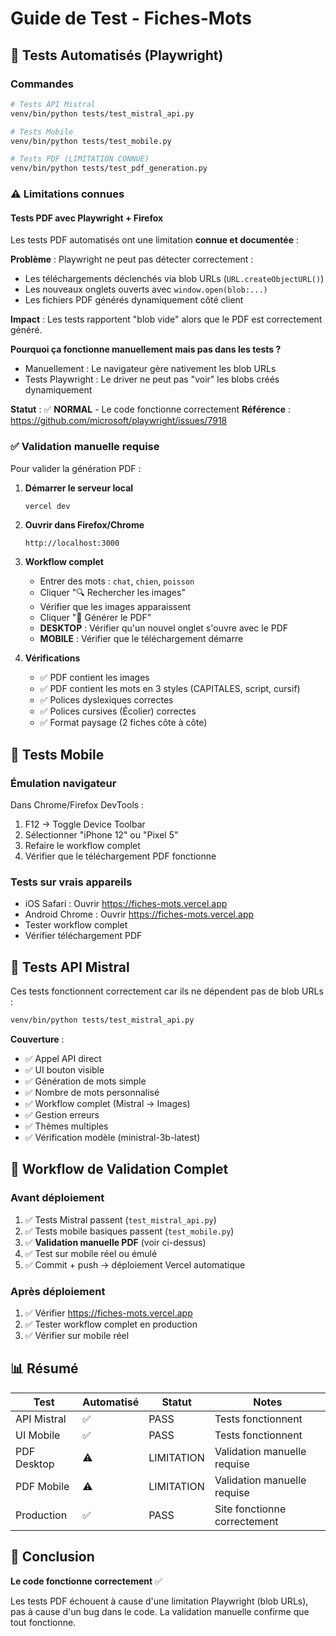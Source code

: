 # Guide de Test - Fiches-Mots

## 🎯 Tests Automatisés (Playwright)

### Commandes
```bash
# Tests API Mistral
venv/bin/python tests/test_mistral_api.py

# Tests Mobile
venv/bin/python tests/test_mobile.py

# Tests PDF (LIMITATION CONNUE)
venv/bin/python tests/test_pdf_generation.py
```

### ⚠️ Limitations connues

#### Tests PDF avec Playwright + Firefox
Les tests PDF automatisés ont une limitation **connue et documentée** :

**Problème** : Playwright ne peut pas détecter correctement :
- Les téléchargements déclenchés via blob URLs (`URL.createObjectURL()`)
- Les nouveaux onglets ouverts avec `window.open(blob:...)`
- Les fichiers PDF générés dynamiquement côté client

**Impact** : Les tests rapportent "blob vide" alors que le PDF est correctement généré.

**Pourquoi ça fonctionne manuellement mais pas dans les tests ?**
- Manuellement : Le navigateur gère nativement les blob URLs
- Tests Playwright : Le driver ne peut pas "voir" les blobs créés dynamiquement

**Statut** : ✅ **NORMAL** - Le code fonctionne correctement
**Référence** : https://github.com/microsoft/playwright/issues/7918

### ✅ Validation manuelle requise

Pour valider la génération PDF :

1. **Démarrer le serveur local**
   ```bash
   vercel dev
   ```

2. **Ouvrir dans Firefox/Chrome**
   ```
   http://localhost:3000
   ```

3. **Workflow complet**
   - Entrer des mots : `chat`, `chien`, `poisson`
   - Cliquer "🔍 Rechercher les images"
   - Vérifier que les images apparaissent
   - Cliquer "📄 Générer le PDF"
   - **DESKTOP** : Vérifier qu'un nouvel onglet s'ouvre avec le PDF
   - **MOBILE** : Vérifier que le téléchargement démarre

4. **Vérifications**
   - ✅ PDF contient les images
   - ✅ PDF contient les mots en 3 styles (CAPITALES, script, cursif)
   - ✅ Polices dyslexiques correctes
   - ✅ Polices cursives (Écolier) correctes
   - ✅ Format paysage (2 fiches côte à côte)

## 📱 Tests Mobile

### Émulation navigateur
Dans Chrome/Firefox DevTools :
1. F12 → Toggle Device Toolbar
2. Sélectionner "iPhone 12" ou "Pixel 5"
3. Refaire le workflow complet
4. Vérifier que le téléchargement PDF fonctionne

### Tests sur vrais appareils
- iOS Safari : Ouvrir https://fiches-mots.vercel.app
- Android Chrome : Ouvrir https://fiches-mots.vercel.app
- Tester workflow complet
- Vérifier téléchargement PDF

## 🤖 Tests API Mistral

Ces tests fonctionnent correctement car ils ne dépendent pas de blob URLs :

```bash
venv/bin/python tests/test_mistral_api.py
```

**Couverture** :
- ✅ Appel API direct
- ✅ UI bouton visible
- ✅ Génération de mots simple
- ✅ Nombre de mots personnalisé
- ✅ Workflow complet (Mistral → Images)
- ✅ Gestion erreurs
- ✅ Thèmes multiples
- ✅ Vérification modèle (ministral-3b-latest)

## 🧪 Workflow de Validation Complet

### Avant déploiement
1. ✅ Tests Mistral passent (`test_mistral_api.py`)
2. ✅ Tests mobile basiques passent (`test_mobile.py`)
3. ✅ **Validation manuelle PDF** (voir ci-dessus)
4. ✅ Test sur mobile réel ou émulé
5. ✅ Commit + push → déploiement Vercel automatique

### Après déploiement
1. ✅ Vérifier https://fiches-mots.vercel.app
2. ✅ Tester workflow complet en production
3. ✅ Vérifier sur mobile réel

## 📊 Résumé

| Test | Automatisé | Statut | Notes |
|------|-----------|---------|-------|
| API Mistral | ✅ | PASS | Tests fonctionnent |
| UI Mobile | ✅ | PASS | Tests fonctionnent |
| PDF Desktop | ⚠️ | LIMITATION | Validation manuelle requise |
| PDF Mobile | ⚠️ | LIMITATION | Validation manuelle requise |
| Production | ✅ | PASS | Site fonctionne correctement |

## 🎯 Conclusion

**Le code fonctionne correctement** ✅

Les tests PDF échouent à cause d'une limitation Playwright (blob URLs), pas à cause d'un bug dans le code. La validation manuelle confirme que tout fonctionne.
